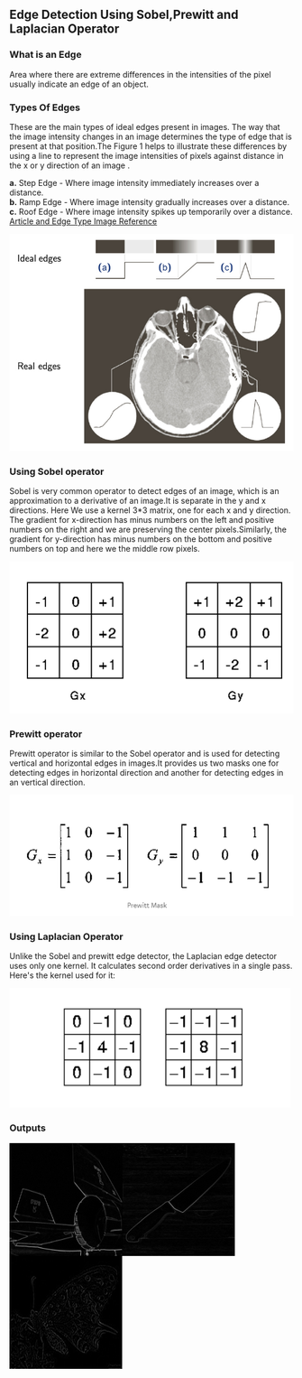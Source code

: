 ## Edge Detection Using Sobel,Prewitt and Laplacian Operator

### What is an Edge
Area where there are extreme differences in the intensities of the pixel usually indicate an edge of an object.

### Types Of Edges
These are the main types of ideal edges present in images. The way that the image intensity changes in an image determines the type of edge that is present at that position.The Figure 1 helps to illustrate these differences by using a line to represent the image intensities of pixels against distance in the x or y direction of an image .

**a.** Step Edge - Where image intensity immediately increases over a distance. <br>
**b.** Ramp Edge - Where image intensity gradually increases over a distance. <br>
**c.** Roof Edge - Where image intensity spikes up temporarily over a distance.
[Article and Edge Type Image Reference](http://www.doc.ic.ac.uk/~ts2615/contribution.html#1)

![Edge Types](images/edge_type.jpg)




### Using Sobel operator
Sobel is very common operator to detect edges of an image, which is an approximation to a derivative of an image.It is separate in the y and x directions. Here We use a kernel 3*3 matrix, one for each x and y direction. The gradient for x-direction has minus numbers on the left and positive numbers on the right and we are preserving the center pixels.Similarly, the gradient for y-direction has minus numbers on the bottom and positive numbers on top and here we the middle row pixels.

![alt text](images/sobel_con_kernels.png)

### Prewitt operator
Prewitt operator is similar to the Sobel operator and is used for detecting vertical and horizontal edges in images.It provides us two masks one for detecting edges in horizontal direction and another for detecting edges in an vertical direction.

![alt text](images/prewitt's_kernel.png)

### Using Laplacian Operator
Unlike the Sobel and prewitt edge detector, the Laplacian edge detector uses only one kernel. It calculates second order derivatives in a single pass. Here's the kernel used for it:

![alt text](images/laplacian_kernel.png)


### Outputs

<a href="url"><img src="output/sobel_jet.jpg" alt="Sobel output" align="left" height="200" width="200" ></a>

<a href="url"><img src="output/prewitt_knife.jpg" alt="Prewitt output" align="left" height="200" width="200" ></a> 

<a href="url"><img src="output/lap_butterfly.jpg" alt="Laplacian output" align="left" height="200" width="200" ></a>

